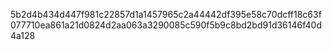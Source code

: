 5b2d4b434d447f981c22857d1a1457965c2a44442df395e58c70dcff18c63f077710ea861a21d0824d2aa063a3290085c590f5b9c8bd2bd91d36146f40d4a128
